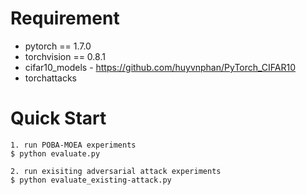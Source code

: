 # Requirement
- pytorch == 1.7.0
- torchvision == 0.8.1
- cifar10_models - https://github.com/huyvnphan/PyTorch_CIFAR10
- torchattacks

# Quick Start

```
1. run POBA-MOEA experiments
$ python evaluate.py

2. run exisiting adversarial attack experiments
$ python evaluate_existing-attack.py

```